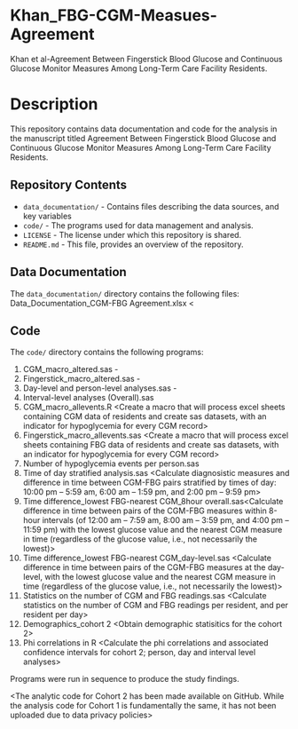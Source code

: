 # Khan_FBG-CGM-Measues-Agreement
Khan et al-Agreement Between Fingerstick Blood Glucose and Continuous Glucose Monitor Measures Among Long-Term Care Facility Residents.

# Description
This repository contains data documentation and code for the analysis in the manuscript titled Agreement Between Fingerstick Blood Glucose and Continuous Glucose Monitor Measures Among Long-Term Care Facility Residents.
## Repository Contents
- `data_documentation/` - Contains files describing the data sources, and key variables
- `code/` - The programs used for data management and analysis.
- `LICENSE` - The license under which this repository is shared.
- `README.md` - This file, provides an overview of the repository.
## Data Documentation
The `data_documentation/` directory contains the following files:
Data_Documentation_CGM-FBG Agreement.xlsx <

## Code
The `code/` directory contains the following programs:
 1. CGM_macro_altered.sas - <Create day-level and day-interval level CGM datasets for each person>
 2. Fingerstick_macro_altered.sas - <Create day-level and day-interval level fingersticks datasets for all residents combined>
 3. Day-level and person-level analyses.sas - <Conduct day- and person-level analysis of CGM and fingerstick data>
 4. Interval-level analyses (Overall).sas <Conduct interval- level analysis of CGM and fingerstick data>
 5. CGM_macro_allevents.R <Create a macro that will process excel sheets containing CGM data of residents and create sas datasets, with an indicator for hypoglycemia for every CGM record>
 6. Fingerstick_macro_allevents.sas <Create a macro that will process excel sheets containing FBG data of residents and create sas datasets, with an indicator for hypoglycemia for every CGM record>
 7. Number of hypoglycemia events per person.sas <Calculate the number of hypoglycemia events per resident captured by CGM and FBG and create a scatter plot>
 8. Time of day stratified analysis.sas <Calculate diagnosistic measures and difference in time between CGM-FBG pairs stratified by times of day: 10:00 pm – 5:59 am, 6:00 am – 1:59 pm, and 2:00 pm – 9:59 pm>
 9. Time difference_lowest FBG-nearest CGM_8hour overall.sas<Calculate difference in time between pairs of the CGM-FBG measures within 8-hour intervals (of 12:00 am – 7:59 am, 8:00 am – 3:59 pm, and 4:00 pm – 11:59 pm)
			with the lowest glucose value and the nearest CGM measure in time (regardless of the glucose value, i.e., not necessarily the lowest)>
 10. Time difference_lowest FBG-nearest CGM_day-level.sas <Calculate difference in time between pairs of the CGM-FBG measures at the day-level,
			with the lowest glucose value and the nearest CGM measure in time (regardless of the glucose value, i.e., not necessarily the lowest)>
 11. Statistics on the number of CGM and FBG readings.sas <Calculate statistics on the number of CGM and FBG readings per resident, and per resident per day>
 12. Demographics_cohort 2 <Obtain demographic statisitics for the cohort 2>
 13. Phi correlations in R <Calculate the phi correlations and associated confidence intervals for cohort 2; person, day and interval level analyses>

Programs were run in sequence to produce the study findings.

<The analytic code for Cohort 2 has been made available on GitHub. While the analysis code for Cohort 1 is fundamentally the same, it has not been uploaded due to data privacy policies>
